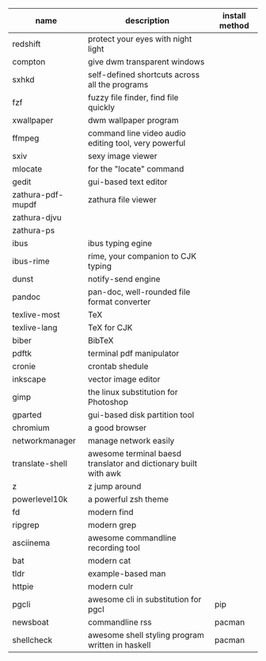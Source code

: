 | name                | description                                                       | install method  |
| ------------------- | ----------------------------------------------------------------- | --------------- |
| redshift            | protect your eyes with night light                                |                 |
| compton             | give dwm transparent windows                                      |                 |
| sxhkd               | self-defined shortcuts across all the programs                    |                 |
| fzf                 | fuzzy file finder, find file quickly                              |                 |
| xwallpaper          | dwm wallpaper program                                             |                 |
| ffmpeg              | command line video audio editing tool, very powerful              |                 |
| sxiv                | sexy image viewer                                                 |                 |
| mlocate             | for the "locate" command                                          |                 |
| gedit               | gui-based text editor                                             |                 |
| zathura-pdf-mupdf   | zathura file viewer                                               |                 |
| zathura-djvu        |                                                                   |                 |
| zathura-ps          |                                                                   |                 |
| ibus                | ibus typing egine                                                 |                 |
| ibus-rime           | rime, your companion to CJK typing                                |                 |
| dunst               | notify-send engine                                                |                 |
| pandoc              | pan-doc, well-rounded file format converter                       |                 |
| texlive-most        | TeX                                                               |                 |
| texlive-lang        | TeX for CJK                                                       |                 |
| biber               | BibTeX                                                            |                 |
| pdftk               | terminal pdf manipulator                                          |                 |
| cronie              | crontab shedule                                                   |                 |
| inkscape            | vector image editor                                               |                 |
| gimp                | the linux substitution for Photoshop                              |                 |
| gparted             | gui-based disk partition tool                                     |                 |
| chromium            | a good browser                                                    |                 |
| networkmanager      | manage network easily                                             |                 |
| translate-shell     | awesome terminal baesd translator and dictionary built with awk   |                 |
| z                   | z jump around                                                     |                 |
| powerlevel10k       | a powerful zsh theme                                              |                 |
| fd                  | modern find                                                       |                 |
| ripgrep             | modern grep                                                       |                 |
| asciinema           | awesome commandline recording tool                                |                 |
| bat                 | modern cat                                                        |                 |
| tldr                | example-based man                                                 |                 |
| httpie              | modern culr                                                       |                 |
| pgcli               | awesome cli in substitution for pgcl                              | pip             |
| newsboat            | commandline rss                                                   | pacman          |
| shellcheck          | awesome shell styling program written in haskell                  | pacman          |




